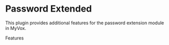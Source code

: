 Password Extended
=========

This plugin provides additional features for the password extension module in MyVox.

Features

